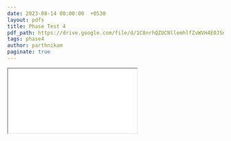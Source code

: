 ```yaml
---
date: 2023-08-14 00:00:00  +0530
layout: pdfs
title: Phase Test 4
pdf_path: https://drive.google.com/file/d/1C8nrhQZUCNllemhlfZvWVH4E0JSnLkL3/preview?usp=drive_link
tags: phase4
author: parthnikam
paginate: true
---
```


<iframe class="embed-pdf" src="{{ page.pdf_path }}#toolbar=0" seamless="seamless" scrolling="no" style="overflow:hidden"></iframe>
